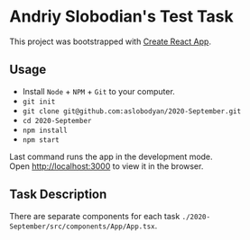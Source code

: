 # Andriy Slobodian's Test Task 
This project was bootstrapped with [Create React App](https://github.com/facebook/create-react-app).

## Usage
- Install `Node` + `NPM` + `Git` to your computer.
- `git init`
- `git clone git@github.com:aslobodyan/2020-September.git`
- `cd 2020-September`
- `npm install`
- `npm start`

Last command runs the app in the development mode.<br />
Open [http://localhost:3000](http://localhost:3000) to view it in the browser.

## Task Description
There are separate components for each task `./2020-September/src/components/App/App.tsx`.
